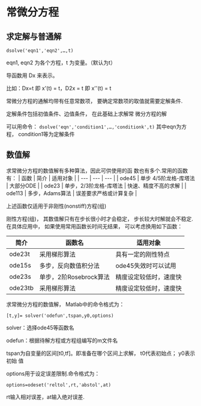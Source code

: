 # 常微分方程

## 求定解与普通解

`dsolve('eqn1','eqn2',…,t)`

eqn1, eqn2 为各个方程，t 为变量。（默认为t）

导函数用 Dx 来表示。

比如：Dx=t 即 x'(t) = t，D2x = t 即 x''(t) = t

常微分方程的通解均带有任意常数项， 要确定常数项的取值就需要定解条件.

定解条件包括初值条件、边值条件， 在此基础上求解常
微分方程的解

可以用命令：
`dsolve('eqn','condition1',…,'conditionk',t)`
其中eqn为方程， condition1等为定解条件

## 数值解

求常微分方程的数值解有多种算法，因此可供使用的函
数也有多个.常用的函数有：
| 函数 | 简介 | 适用对象 |
| --- | --- | --- |
| ode45 | 单步 4/5阶龙格-库塔法 | 大部分ODE |
| ode23 | 单步，2/3阶龙格-库塔法 | 快速、精度不高的求解 |
| ode113 | 多步，Adams算法 | 误差要求严格或计算复杂 |

上述函数仅适用于非刚性(nonstiff)方程(组)

刚性方程(组)， 其数值解只有在步长很小时才会稳定， 步长较大时解就会不稳定. 在具体应用中， 如果使用常用函数长时间无结果， 可以考虑换用如下函数：

| 简介 | 函数名 | 适用对象 |
| --- | --- | --- |
| ode23t | 采用梯形算法 |具有一定的刚性特点 |
| ode15s | 多步，反向数值积分法 | ode45失效时可以试用 |
| ode23s | 单步，2阶Rosebrock算法 | 精度设定较低时，速度快 |
| ode23tb | 采用梯形算法 | 精度设定较低时，速度快|

求常微分方程的数值解， Matlab中的命令格式为：

`[t,y]= solver('odefun',tspan,y0,options)`

solver：选择ode45等函数名

odefun：根据待解方程或方程组编写的m文件名

tspan为自变量的区间[t0,tf]。即准备在哪个区间上求解， t0代表初始点； y0表示初始
值

options用于设定误差限制.命令格式为：

`options=odeset('reltol',rt,'abstol',at)`

rt输入相对误差，at输入绝对误差.

